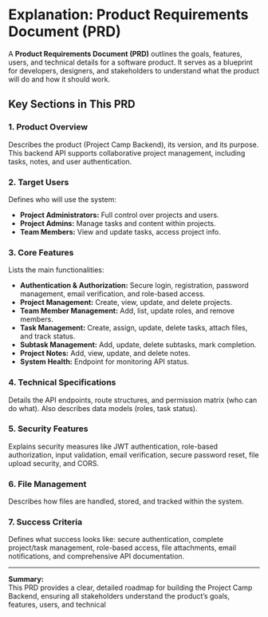 # Explanation: Product Requirements Document (PRD)

A **Product Requirements Document (PRD)** outlines the goals, features, users, and technical details for a software product. It serves as a blueprint for developers, designers, and stakeholders to understand what the product will do and how it should work.

## Key Sections in This PRD

### 1. Product Overview
Describes the product (Project Camp Backend), its version, and its purpose. This backend API supports collaborative project management, including tasks, notes, and user authentication.

### 2. Target Users
Defines who will use the system:
- **Project Administrators:** Full control over projects and users.
- **Project Admins:** Manage tasks and content within projects.
- **Team Members:** View and update tasks, access project info.

### 3. Core Features
Lists the main functionalities:
- **Authentication & Authorization:** Secure login, registration, password management, email verification, and role-based access.
- **Project Management:** Create, view, update, and delete projects.
- **Team Member Management:** Add, list, update roles, and remove members.
- **Task Management:** Create, assign, update, delete tasks, attach files, and track status.
- **Subtask Management:** Add, update, delete subtasks, mark completion.
- **Project Notes:** Add, view, update, and delete notes.
- **System Health:** Endpoint for monitoring API status.

### 4. Technical Specifications
Details the API endpoints, route structures, and permission matrix (who can do what). Also describes data models (roles, task status).

### 5. Security Features
Explains security measures like JWT authentication, role-based authorization, input validation, email verification, secure password reset, file upload security, and CORS.

### 6. File Management
Describes how files are handled, stored, and tracked within the system.

### 7. Success Criteria
Defines what success looks like: secure authentication, complete project/task management, role-based access, file attachments, email notifications, and comprehensive API documentation.

---

**Summary:**  
This PRD provides a clear, detailed roadmap for building the Project Camp Backend, ensuring all stakeholders understand the product’s goals, features, users, and technical